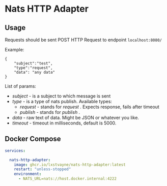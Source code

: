 # Nats HTTP Adapter

## Usage

Requests should be sent POST HTTP Request to endpoint `localhost:8080/`

Example:

```
{
    "subject":"test",
    "type":"request",
    "data": "any data"
}
```

List of params:

* *subject* - is a subject to which message is sent
* *type* - is a type of nats publish. Available types:
  * *request* - stands for  *request* . Expects response, fails after timeout
  * *publish* - stands for  *publish* .
* *data* - raw text of data. Might be JSON or whatever you like.
* *timeout -* timeout in milliseconds, default is 5000.

## Docker Compose

```yaml
services:

  nats-http-adapter:
    image: ghcr.io/lxstvayne/nats-http-adapter:latest
    restart: "unless-stopped"
    environment:
      - NATS_URL=nats://host.docker.internal:4222

```
